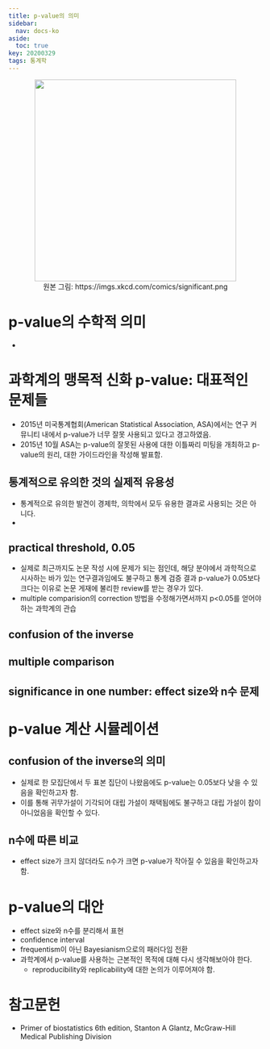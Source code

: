 ```yaml
---
title: p-value의 의미
sidebar:
  nav: docs-ko
aside:
  toc: true
key: 20200329
tags: 통계학
---
```


<p align = "center">
  <img width = "400" src = "https://imgs.xkcd.com/comics/significant.png">
  <br>원본 그림: https://imgs.xkcd.com/comics/significant.png
</p>

# p-value의 수학적 의미

- 

# 과학계의 맹목적 신화 p-value: 대표적인 문제들

- 2015년 미국통계협회(American Statistical Association, ASA)에서는 연구 커뮤니티 내에서 p-value가 너무 잘못 사용되고 있다고 경고하였음.
- 2015년 10월 ASA는 p-value의 잘못된 사용에 대한 이틀짜리 미팅을 개최하고 p-value의 원리, 대한 가이드라인을 작성해 발표함.

## 통계적으로 유의한 것의 실제적 유용성

- 통계적으로 유의한 발견이 경제학, 의학에서 모두 유용한 결과로 사용되는 것은 아니다.
- 

## practical threshold, 0.05

- 실제로 최근까지도 논문 작성 시에 문제가 되는 점인데, 해당 분야에서 과학적으로 시사하는 바가 있는 연구결과임에도 불구하고 통계 검증 결과 p-value가 0.05보다 크다는 이유로 논문 게재에 불리한 review를 받는 경우가 있다.
- multiple comparision의 correction 방법을 수정해가면서까지 p<0.05를 얻어야하는 과학계의 관습

## confusion of the inverse

## multiple comparison

## significance in one number: effect size와 n수 문제

# p-value 계산 시뮬레이션

## confusion of the inverse의 의미

- 실제로 한 모집단에서 두 표본 집단이 나왔음에도 p-value는 0.05보다 낮을 수 있음을 확인하고자 함.
- 이를 통해 귀무가설이 기각되어 대립 가설이 채택됨에도 불구하고 대립 가설이 참이 아니었음을 확인할 수 있다.

## n수에 따른 비교

- effect size가 크지 않더라도 n수가 크면 p-value가 작아질 수 있음을 확인하고자 함.

# p-value의 대안

- effect size와 n수를 분리해서 표현
- confidence interval
- frequentism이 아닌 Bayesianism으로의 패러다임 전환
- 과학계에서 p-value를 사용하는 근본적인 목적에 대해 다시 생각해보아야 한다.
  - reproducibility와 replicability에 대한 논의가 이루어져야 함.

# 참고문헌

* Primer of biostatistics 6th edition, Stanton A Glantz, McGraw-Hill Medical Publishing Division

